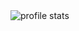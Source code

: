 <img src="https://github-readme-stats.vercel.app/api?username=MikhailDeriabin&show_icons=true&rank_icon=rank_icon=percentile&show=reviews,prs_merged,prs_merged_percentage" alt="profile stats" />
